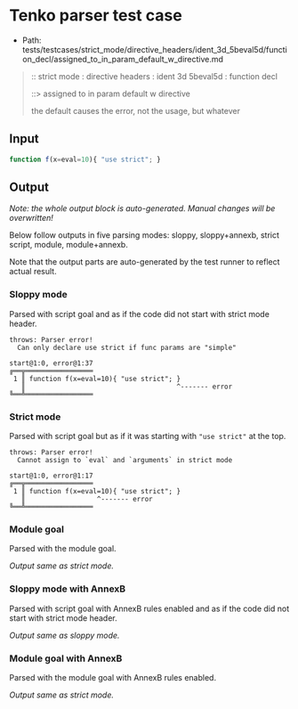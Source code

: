 # Tenko parser test case

- Path: tests/testcases/strict_mode/directive_headers/ident_3d_5beval5d/function_decl/assigned_to_in_param_default_w_directive.md

> :: strict mode : directive headers : ident 3d 5beval5d : function decl
>
> ::> assigned to in param default w directive
>
> the default causes the error, not the usage, but whatever

## Input


`````js
function f(x=eval=10){ "use strict"; }
`````

## Output

_Note: the whole output block is auto-generated. Manual changes will be overwritten!_

Below follow outputs in five parsing modes: sloppy, sloppy+annexb, strict script, module, module+annexb.

Note that the output parts are auto-generated by the test runner to reflect actual result.

### Sloppy mode

Parsed with script goal and as if the code did not start with strict mode header.

`````
throws: Parser error!
  Can only declare use strict if func params are "simple"

start@1:0, error@1:37
╔══╦═════════════════
 1 ║ function f(x=eval=10){ "use strict"; }
   ║                                      ^------- error
╚══╩═════════════════

`````

### Strict mode

Parsed with script goal but as if it was starting with `"use strict"` at the top.

`````
throws: Parser error!
  Cannot assign to `eval` and `arguments` in strict mode

start@1:0, error@1:17
╔══╦═════════════════
 1 ║ function f(x=eval=10){ "use strict"; }
   ║                  ^------- error
╚══╩═════════════════

`````

### Module goal

Parsed with the module goal.

_Output same as strict mode._

### Sloppy mode with AnnexB

Parsed with script goal with AnnexB rules enabled and as if the code did not start with strict mode header.

_Output same as sloppy mode._

### Module goal with AnnexB

Parsed with the module goal with AnnexB rules enabled.

_Output same as strict mode._
